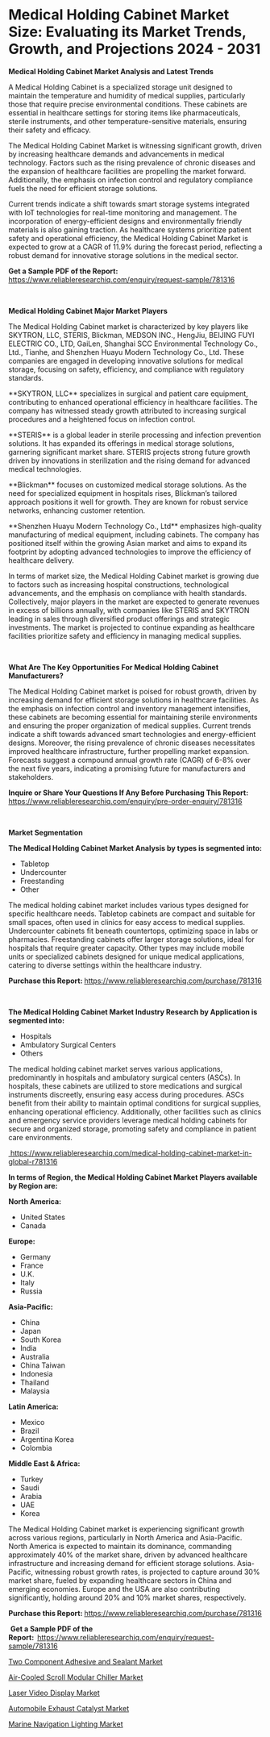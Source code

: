 <p><h1>Medical Holding Cabinet Market Size: Evaluating its Market Trends, Growth, and Projections 2024 - 2031</h1></p><p><strong>Medical Holding Cabinet Market Analysis and Latest Trends</strong></p>
<p><p>A Medical Holding Cabinet is a specialized storage unit designed to maintain the temperature and humidity of medical supplies, particularly those that require precise environmental conditions. These cabinets are essential in healthcare settings for storing items like pharmaceuticals, sterile instruments, and other temperature-sensitive materials, ensuring their safety and efficacy.</p><p>The Medical Holding Cabinet Market is witnessing significant growth, driven by increasing healthcare demands and advancements in medical technology. Factors such as the rising prevalence of chronic diseases and the expansion of healthcare facilities are propelling the market forward. Additionally, the emphasis on infection control and regulatory compliance fuels the need for efficient storage solutions.</p><p>Current trends indicate a shift towards smart storage systems integrated with IoT technologies for real-time monitoring and management. The incorporation of energy-efficient designs and environmentally friendly materials is also gaining traction. As healthcare systems prioritize patient safety and operational efficiency, the Medical Holding Cabinet Market is expected to grow at a CAGR of 11.9% during the forecast period, reflecting a robust demand for innovative storage solutions in the medical sector.</p></p>
<p><strong>Get a Sample PDF of the Report:&nbsp;</strong> <a href="https://www.reliableresearchiq.com/enquiry/request-sample/781316?utm_campaign=1723&utm_medium=2&utm_source=Github&utm_content=ia&utm_term=15102024&utm_id=medical-holding-cabinet">https://www.reliableresearchiq.com/enquiry/request-sample/781316</a></p>
<p>&nbsp;</p>
<p><strong>Medical Holding Cabinet Major Market Players</strong></p>
<p><p>The Medical Holding Cabinet market is characterized by key players like SKYTRON, LLC, STERIS, Blickman, MEDSON INC., HengJiu, BEIJING FUYI ELECTRIC CO., LTD, GaiLen, Shanghai SCC Environmental Technology Co., Ltd., Tianhe, and Shenzhen Huayu Modern Technology Co., Ltd. These companies are engaged in developing innovative solutions for medical storage, focusing on safety, efficiency, and compliance with regulatory standards.</p><p>**SKYTRON, LLC** specializes in surgical and patient care equipment, contributing to enhanced operational efficiency in healthcare facilities. The company has witnessed steady growth attributed to increasing surgical procedures and a heightened focus on infection control.</p><p>**STERIS** is a global leader in sterile processing and infection prevention solutions. It has expanded its offerings in medical storage solutions, garnering significant market share. STERIS projects strong future growth driven by innovations in sterilization and the rising demand for advanced medical technologies.</p><p>**Blickman** focuses on customized medical storage solutions. As the need for specialized equipment in hospitals rises, Blickman’s tailored approach positions it well for growth. They are known for robust service networks, enhancing customer retention.</p><p>**Shenzhen Huayu Modern Technology Co., Ltd** emphasizes high-quality manufacturing of medical equipment, including cabinets. The company has positioned itself within the growing Asian market and aims to expand its footprint by adopting advanced technologies to improve the efficiency of healthcare delivery.</p><p>In terms of market size, the Medical Holding Cabinet market is growing due to factors such as increasing hospital constructions, technological advancements, and the emphasis on compliance with health standards. Collectively, major players in the market are expected to generate revenues in excess of billions annually, with companies like STERIS and SKYTRON leading in sales through diversified product offerings and strategic investments. The market is projected to continue expanding as healthcare facilities prioritize safety and efficiency in managing medical supplies.</p></p>
<p>&nbsp;</p>
<p><strong>What Are The Key Opportunities For Medical Holding Cabinet Manufacturers?</strong></p>
<p><p>The Medical Holding Cabinet market is poised for robust growth, driven by increasing demand for efficient storage solutions in healthcare facilities. As the emphasis on infection control and inventory management intensifies, these cabinets are becoming essential for maintaining sterile environments and ensuring the proper organization of medical supplies. Current trends indicate a shift towards advanced smart technologies and energy-efficient designs. Moreover, the rising prevalence of chronic diseases necessitates improved healthcare infrastructure, further propelling market expansion. Forecasts suggest a compound annual growth rate (CAGR) of 6-8% over the next five years, indicating a promising future for manufacturers and stakeholders.</p></p>
<p><strong>Inquire or Share Your Questions If Any Before Purchasing This Report:</strong> <a href="https://www.reliableresearchiq.com/enquiry/pre-order-enquiry/781316?utm_campaign=1723&utm_medium=2&utm_source=Github&utm_content=ia&utm_term=15102024&utm_id=medical-holding-cabinet">https://www.reliableresearchiq.com/enquiry/pre-order-enquiry/781316</a></p>
<p>&nbsp;</p>
<p><strong>Market Segmentation</strong></p>
<p><strong>The Medical Holding Cabinet Market Analysis by types is segmented into:</strong></p>
<p><ul><li>Tabletop</li><li>Undercounter</li><li>Freestanding</li><li>Other</li></ul></p>
<p><p>The medical holding cabinet market includes various types designed for specific healthcare needs. Tabletop cabinets are compact and suitable for small spaces, often used in clinics for easy access to medical supplies. Undercounter cabinets fit beneath countertops, optimizing space in labs or pharmacies. Freestanding cabinets offer larger storage solutions, ideal for hospitals that require greater capacity. Other types may include mobile units or specialized cabinets designed for unique medical applications, catering to diverse settings within the healthcare industry.</p></p>
<p><strong>Purchase this Report:&nbsp;</strong><a href="https://www.reliableresearchiq.com/purchase/781316?utm_campaign=1723&utm_medium=2&utm_source=Github&utm_content=ia&utm_term=15102024&utm_id=medical-holding-cabinet">https://www.reliableresearchiq.com/purchase/781316</a></p>
<p>&nbsp;</p>
<p><strong>The Medical Holding Cabinet Market Industry Research by Application is segmented into:</strong></p>
<p><ul><li>Hospitals</li><li>Ambulatory Surgical Centers</li><li>Others</li></ul></p>
<p><p>The medical holding cabinet market serves various applications, predominantly in hospitals and ambulatory surgical centers (ASCs). In hospitals, these cabinets are utilized to store medications and surgical instruments discreetly, ensuring easy access during procedures. ASCs benefit from their ability to maintain optimal conditions for surgical supplies, enhancing operational efficiency. Additionally, other facilities such as clinics and emergency service providers leverage medical holding cabinets for secure and organized storage, promoting safety and compliance in patient care environments.</p></p>
<p><a href="https://www.reliableresearchiq.com/medical-holding-cabinet-market-in-global-r781316?utm_campaign=1723&utm_medium=2&utm_source=Github&utm_content=ia&utm_term=15102024&utm_id=medical-holding-cabinet">&nbsp;https://www.reliableresearchiq.com/medical-holding-cabinet-market-in-global-r781316</a></p>
<p><strong>In terms of Region, the Medical Holding Cabinet Market Players available by Region are:</strong></p>
<p>
    <p> <strong> North America: </strong>
        <ul>
            <li>United States</li>
            <li>Canada</li>
        </ul>
        </p> 
    <p> <strong> Europe: </strong>
        <ul>
            <li>Germany</li>
            <li>France</li>
            <li>U.K.</li>
            <li>Italy</li>
            <li>Russia</li>
        </ul>
        </p> 
    <p> <strong> Asia-Pacific: </strong>
        <ul>
            <li>China</li>
            <li>Japan</li>
            <li>South Korea</li>
            <li>India</li>
            <li>Australia</li>
            <li>China Taiwan</li>
            <li>Indonesia</li>
            <li>Thailand</li>
            <li>Malaysia</li>
        </ul>
        </p> 
    <p> <strong> Latin America: </strong>
        <ul>
            <li>Mexico</li>
            <li>Brazil</li>
            <li>Argentina Korea</li>
            <li>Colombia</li>
        </ul>
        </p> 
    <p> <strong> Middle East & Africa: </strong>
        <ul>
            <li>Turkey</li>
            <li>Saudi</li>
            <li>Arabia</li>
            <li>UAE</li>
            <li>Korea</li>
        </ul>
    </p>
    </p>
<p><p>The Medical Holding Cabinet market is experiencing significant growth across various regions, particularly in North America and Asia-Pacific. North America is expected to maintain its dominance, commanding approximately 40% of the market share, driven by advanced healthcare infrastructure and increasing demand for efficient storage solutions. Asia-Pacific, witnessing robust growth rates, is projected to capture around 30% market share, fueled by expanding healthcare sectors in China and emerging economies. Europe and the USA are also contributing significantly, holding around 20% and 10% market shares, respectively.</p></p>
<p><strong>Purchase this Report: </strong><a href="https://www.reliableresearchiq.com/purchase/781316?utm_campaign=1723&utm_medium=2&utm_source=Github&utm_content=ia&utm_term=15102024&utm_id=medical-holding-cabinet">https://www.reliableresearchiq.com/purchase/781316</a></p>
<p>&nbsp;<strong>Get a Sample PDF of the Report:&nbsp;&nbsp;</strong><a href="https://www.reliableresearchiq.com/enquiry/request-sample/781316?utm_campaign=1723&utm_medium=2&utm_source=Github&utm_content=ia&utm_term=15102024&utm_id=medical-holding-cabinet">https://www.reliableresearchiq.com/enquiry/request-sample/781316</a></p>
<p><strong></strong></p>
<p><p><a href="https://www.linkedin.com/pulse/two-component-adhesive-sealant-market-matrix-applications-vzcof?trk=public_post_embed_feed-article-content&utm_campaign=1723&utm_medium=2&utm_source=Github&utm_content=ia&utm_term=15102024&utm_id=medical-holding-cabinet">Two Component Adhesive and Sealant Market</a></p><p><a href="https://www.linkedin.com/pulse/evolution-air-cooled-scroll-modular-chiller-market-key-shifts-o82uf?trk=public_post_embed_feed-article-content&utm_campaign=1723&utm_medium=2&utm_source=Github&utm_content=ia&utm_term=15102024&utm_id=medical-holding-cabinet">Air-Cooled Scroll Modular Chiller Market</a></p><p><a href="https://www.linkedin.com/pulse/laser-video-display-market-global-insights-sales-lchmf?trk=public_post_embed_feed-article-content&utm_campaign=1723&utm_medium=2&utm_source=Github&utm_content=ia&utm_term=15102024&utm_id=medical-holding-cabinet">Laser Video Display Market</a></p><p><a href="https://www.linkedin.com/pulse/insights-automobile-exhaust-catalyst-market-players-mmbnf?trk=public_post_embed_feed-article-content&utm_campaign=1723&utm_medium=2&utm_source=Github&utm_content=ia&utm_term=15102024&utm_id=medical-holding-cabinet">Automobile Exhaust Catalyst Market</a></p><p><a href="https://www.linkedin.com/pulse/marine-navigation-lighting-spectrum-usage-patterns-sector-evolution-rj8xf?trk=public_post_embed_feed-article-content&utm_campaign=1723&utm_medium=2&utm_source=Github&utm_content=ia&utm_term=15102024&utm_id=medical-holding-cabinet">Marine Navigation Lighting Market</a></p></p>